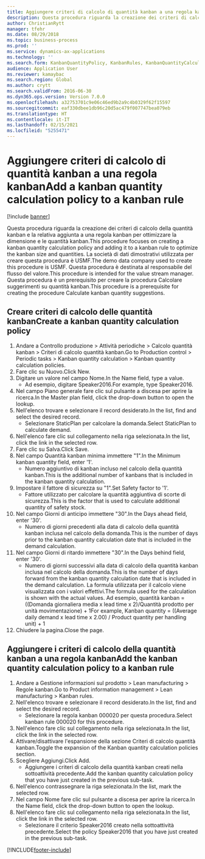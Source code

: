 ```yaml
---
title: Aggiungere criteri di calcolo di quantità kanban a una regola kanban
description: Questa procedura riguarda la creazione dei criteri di calcolo della quantità kanban e la relativa aggiunta a una regola kanban per ottimizzare la dimensione e le quantità kanban.
author: ChristianRytt
manager: tfehr
ms.date: 08/29/2018
ms.topic: business-process
ms.prod: ''
ms.service: dynamics-ax-applications
ms.technology: ''
ms.search.form: KanbanQuantityPolicy, KanbanRules, KanbanQuantityCalculation
audience: Application User
ms.reviewer: kamaybac
ms.search.region: Global
ms.author: crytt
ms.search.validFrom: 2016-06-30
ms.dyn365.ops.version: Version 7.0.0
ms.openlocfilehash: a32753701c9e06c46ed9b2a9c4b0329f62f15597
ms.sourcegitcommit: eaf330dbee1db96c20d5ac479f007747bea079eb
ms.translationtype: HT
ms.contentlocale: it-IT
ms.lasthandoff: 02/15/2021
ms.locfileid: "5255471"
---
```

# <a name="add-a-kanban-quantity-calculation-policy-to-a-kanban-rule"></a><span data-ttu-id="b7b7b-103">Aggiungere criteri di calcolo di quantità kanban a una regola kanban</span><span class="sxs-lookup"><span data-stu-id="b7b7b-103">Add a kanban quantity calculation policy to a kanban rule</span></span>

[!include [banner](../../includes/banner.md)]

<span data-ttu-id="b7b7b-104">Questa procedura riguarda la creazione dei criteri di calcolo della quantità kanban e la relativa aggiunta a una regola kanban per ottimizzare la dimensione e le quantità kanban.</span><span class="sxs-lookup"><span data-stu-id="b7b7b-104">This procedure focuses on creating a kanban quantity calculation policy and adding it to a kanban rule to optimize the kanban size and quantities.</span></span> <span data-ttu-id="b7b7b-105">La società di dati dimostrativi utilizzata per creare questa procedura è USMF.</span><span class="sxs-lookup"><span data-stu-id="b7b7b-105">The demo data company used to create this procedure is USMF.</span></span> <span data-ttu-id="b7b7b-106">Questa procedura è destinata al responsabile del flusso del valore.</span><span class="sxs-lookup"><span data-stu-id="b7b7b-106">This procedure is intended for the value stream manager.</span></span> <span data-ttu-id="b7b7b-107">Questa procedura è un prerequisito per creare la procedura Calcolare suggerimenti su quantità kanban.</span><span class="sxs-lookup"><span data-stu-id="b7b7b-107">This procedure is a prerequisite for creating the procedure Calculate kanban quantity suggestions.</span></span> 


## <a name="create-a-kanban-quantity-calculation-policy"></a><span data-ttu-id="b7b7b-108">Creare criteri di calcolo delle quantità kanban</span><span class="sxs-lookup"><span data-stu-id="b7b7b-108">Create a kanban quantity calculation policy</span></span>
1. <span data-ttu-id="b7b7b-109">Andare a Controllo produzione > Attività periodiche > Calcolo quantità kanban > Criteri di calcolo quantità kanban.</span><span class="sxs-lookup"><span data-stu-id="b7b7b-109">Go to Production control > Periodic tasks > Kanban quantity calculation > Kanban quantity calculation policies.</span></span>
2. <span data-ttu-id="b7b7b-110">Fare clic su Nuovo.</span><span class="sxs-lookup"><span data-stu-id="b7b7b-110">Click New.</span></span>
3. <span data-ttu-id="b7b7b-111">Digitare un valore nel campo Nome.</span><span class="sxs-lookup"><span data-stu-id="b7b7b-111">In the Name field, type a value.</span></span>
    * <span data-ttu-id="b7b7b-112">Ad esempio, digitare Speaker2016.</span><span class="sxs-lookup"><span data-stu-id="b7b7b-112">For example, type Speaker2016.</span></span>  
4. <span data-ttu-id="b7b7b-113">Nel campo Piano generale fare clic sul pulsante a discesa per aprire la ricerca.</span><span class="sxs-lookup"><span data-stu-id="b7b7b-113">In the Master plan field, click the drop-down button to open the lookup.</span></span>
5. <span data-ttu-id="b7b7b-114">Nell'elenco trovare e selezionare il record desiderato.</span><span class="sxs-lookup"><span data-stu-id="b7b7b-114">In the list, find and select the desired record.</span></span>
    * <span data-ttu-id="b7b7b-115">Selezionare StaticPlan per calcolare la domanda.</span><span class="sxs-lookup"><span data-stu-id="b7b7b-115">Select StaticPlan to calculate demand.</span></span>  
6. <span data-ttu-id="b7b7b-116">Nell'elenco fare clic sul collegamento nella riga selezionata.</span><span class="sxs-lookup"><span data-stu-id="b7b7b-116">In the list, click the link in the selected row.</span></span>
7. <span data-ttu-id="b7b7b-117">Fare clic su Salva.</span><span class="sxs-lookup"><span data-stu-id="b7b7b-117">Click Save.</span></span>
8. <span data-ttu-id="b7b7b-118">Nel campo Quantità kanban minima immettere "1".</span><span class="sxs-lookup"><span data-stu-id="b7b7b-118">In the Minimum kanban quantity field, enter '1'.</span></span>
    * <span data-ttu-id="b7b7b-119">Numero aggiuntivo di kanban incluso nel calcolo della quantità kanban.</span><span class="sxs-lookup"><span data-stu-id="b7b7b-119">This is the additional number of kanbans that is included in the kanban quantity calculation.</span></span>  
9. <span data-ttu-id="b7b7b-120">Impostare il fattore di sicurezza su "1".</span><span class="sxs-lookup"><span data-stu-id="b7b7b-120">Set Safety factor to '1'.</span></span>
    * <span data-ttu-id="b7b7b-121">Fattore utilizzato per calcolare la quantità aggiuntiva di scorte di sicurezza.</span><span class="sxs-lookup"><span data-stu-id="b7b7b-121">This is the factor that is used to calculate additional quantity of safety stock.</span></span>  
10. <span data-ttu-id="b7b7b-122">Nel campo Giorni di anticipo immettere "30".</span><span class="sxs-lookup"><span data-stu-id="b7b7b-122">In the Days ahead field, enter '30'.</span></span>
    * <span data-ttu-id="b7b7b-123">Numero di giorni precedenti alla data di calcolo della quantità kanban inclusa nel calcolo della domanda.</span><span class="sxs-lookup"><span data-stu-id="b7b7b-123">This is the number of days prior to the kanban quantity calculation date that is included in the demand calculation.</span></span>  
11. <span data-ttu-id="b7b7b-124">Nel campo Giorni di ritardo immettere "30".</span><span class="sxs-lookup"><span data-stu-id="b7b7b-124">In the Days behind field, enter '30'.</span></span>
    * <span data-ttu-id="b7b7b-125">Numero di giorni successivi alla data di calcolo della quantità kanban inclusa nel calcolo della domanda.</span><span class="sxs-lookup"><span data-stu-id="b7b7b-125">This is the number of days forward from the kanban quantity calculation date that is included in the demand calculation.</span></span>  <span data-ttu-id="b7b7b-126">La formula utilizzata per il calcolo viene visualizzata con i valori effettivi.</span><span class="sxs-lookup"><span data-stu-id="b7b7b-126">The formula used for the calculation is shown with the actual values.</span></span> <span data-ttu-id="b7b7b-127">Ad esempio, quantità kanban = ((Domanda giornaliera media x lead time x 2)/Quantità prodotto per unità movimentazione) + 1</span><span class="sxs-lookup"><span data-stu-id="b7b7b-127">For example,  Kanban quantity = ((Average daily demand x lead time x 2.00) / Product quantity per handling unit) + 1</span></span>  
12. <span data-ttu-id="b7b7b-128">Chiudere la pagina.</span><span class="sxs-lookup"><span data-stu-id="b7b7b-128">Close the page.</span></span>

## <a name="add-the-kanban-quantity-calculation-policy-to-a-kanban-rule"></a><span data-ttu-id="b7b7b-129">Aggiungere i criteri di calcolo della quantità kanban a una regola kanban</span><span class="sxs-lookup"><span data-stu-id="b7b7b-129">Add the kanban quantity calculation policy to a kanban rule</span></span>
1. <span data-ttu-id="b7b7b-130">Andare a Gestione informazioni sul prodotto > Lean manufacturing > Regole kanban.</span><span class="sxs-lookup"><span data-stu-id="b7b7b-130">Go to Product information management > Lean manufacturing > Kanban rules.</span></span>
2. <span data-ttu-id="b7b7b-131">Nell'elenco trovare e selezionare il record desiderato.</span><span class="sxs-lookup"><span data-stu-id="b7b7b-131">In the list, find and select the desired record.</span></span>
    * <span data-ttu-id="b7b7b-132">Selezionare la regola kanban 000020 per questa procedura.</span><span class="sxs-lookup"><span data-stu-id="b7b7b-132">Select kanban rule 000020 for this procedure.</span></span>  
3. <span data-ttu-id="b7b7b-133">Nell'elenco fare clic sul collegamento nella riga selezionata.</span><span class="sxs-lookup"><span data-stu-id="b7b7b-133">In the list, click the link in the selected row.</span></span>
4. <span data-ttu-id="b7b7b-134">Attivare/disattivare l'espansione della sezione Criteri di calcolo quantità kanban.</span><span class="sxs-lookup"><span data-stu-id="b7b7b-134">Toggle the expansion of the Kanban quantity calculation policies section.</span></span>
5. <span data-ttu-id="b7b7b-135">Scegliere Aggiungi.</span><span class="sxs-lookup"><span data-stu-id="b7b7b-135">Click Add.</span></span>
    * <span data-ttu-id="b7b7b-136">Aggiungere i criteri di calcolo della quantità kanban creati nella sottoattività precedente.</span><span class="sxs-lookup"><span data-stu-id="b7b7b-136">Add the kanban quantity calculation policy that you have just created in the previous sub-task.</span></span>  
6. <span data-ttu-id="b7b7b-137">Nell'elenco contrassegnare la riga selezionata.</span><span class="sxs-lookup"><span data-stu-id="b7b7b-137">In the list, mark the selected row.</span></span>
7. <span data-ttu-id="b7b7b-138">Nel campo Nome fare clic sul pulsante a discesa per aprire la ricerca.</span><span class="sxs-lookup"><span data-stu-id="b7b7b-138">In the Name field, click the drop-down button to open the lookup.</span></span>
8. <span data-ttu-id="b7b7b-139">Nell'elenco fare clic sul collegamento nella riga selezionata.</span><span class="sxs-lookup"><span data-stu-id="b7b7b-139">In the list, click the link in the selected row.</span></span>
    * <span data-ttu-id="b7b7b-140">Selezionare il criterio Speaker2016 creato nella sottoattività precedente.</span><span class="sxs-lookup"><span data-stu-id="b7b7b-140">Select the policy Speaker2016 that you have just created in the previous sub-task.</span></span>  



[!INCLUDE[footer-include](../../../includes/footer-banner.md)]